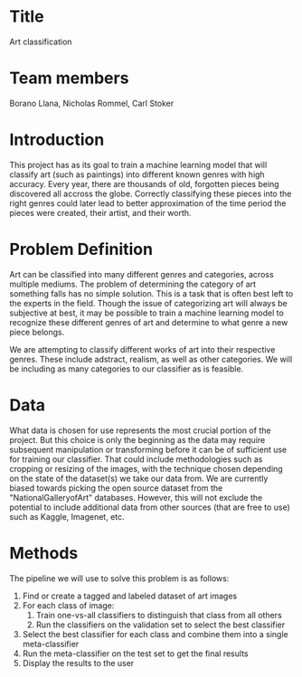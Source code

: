 # Title
Art classification

# Team members
Borano Llana, Nicholas Rommel, Carl Stoker

# Introduction
This project has as its goal to train a machine learning model that will classify art (such as paintings) into different known genres with high accuracy. Every year, there are thousands of old, forgotten pieces being discovered all accross the globe. Correctly classifying these pieces into the right genres could later lead to better approximation of the time period the pieces were created, their artist, and their worth. 

# Problem Definition
Art can be classified into many different genres and categories, across multiple mediums. The problem of determining the category of art something falls has no simple solution. This is a task that is often best left to the experts in the field. Though the issue of categorizing art will always be subjective at best, it may be possible to train a machine learning model to recognize these different genres of art and determine to what genre a new piece belongs.

We are attempting to classify different works of art into their respective genres. These include adstract, realism, as well as other categories. We will be including as many categories to our classifier as is feasible.

# Data
What data is chosen for use represents the most crucial portion of the project. But this choice is only the beginning as the data may require subsequent manipulation or transforming before it can be of sufficient use for training our classifier. That could include methodologies such as cropping or resizing of the images, with the technique chosen depending on the state of the dataset(s) we take our data from. We are currently biased towards picking the open source dataset from the "NationalGalleryofArt" databases. However, this will not exclude the potential to include additional data from other sources (that are free to use) such as Kaggle, Imagenet, etc. 

# Methods
The pipeline we will use to solve this problem is as follows:

1. Find or create a tagged and labeled dataset of art images
2. For each class of image:
   1. Train one-vs-all classifiers to distinguish that class from all others
   2. Run the classifiers on the validation set to select the best classifier
3. Select the best classifier for each class and combine them into a single meta-classifier
4. Run the meta-classifier on the test set to get the final results
5. Display the results to the user
